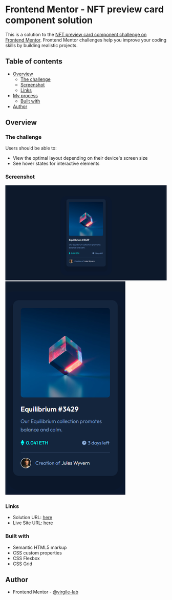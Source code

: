 # Frontend Mentor - NFT preview card component solution

This is a solution to the [NFT preview card component challenge on Frontend Mentor](https://www.frontendmentor.io/challenges/nft-preview-card-component-SbdUL_w0U). Frontend Mentor challenges help you improve your coding skills by building realistic projects.

## Table of contents

- [Overview](#overview)
  - [The challenge](#the-challenge)
  - [Screenshot](#screenshot)
  - [Links](#links)
- [My process](#my-process)
  - [Built with](#built-with)
- [Author](#author)

## Overview

### The challenge

Users should be able to:

- View the optimal layout depending on their device's screen size
- See hover states for interactive elements

### Screenshot

![](./Screenshot_Desktop.png)
![](./Screenshot_Mobile.png)

### Links

- Solution URL: [here](https://github.com/virgile-lab/frontend_mentor/tree/main/06_nft-preview-card-component-main)
- Live Site URL: [here](https://virgile-lab.github.io/frontend_mentor/06_nft-preview-card-component-main/)

### Built with

- Semantic HTML5 markup
- CSS custom properties
- CSS Flexbox
- CSS Grid

## Author

- Frontend Mentor - [@virgile-lab](https://www.frontendmentor.io/profile/virgile-lab)

